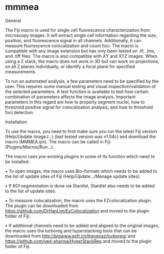 # mmmea

General

The Fiji macro is used for single cell fluorescence characterization from microscopy images. It will extract single cell information regarding the size, position, and fluorescence signal in all channels. Additionally, it can measure fluorescence colocalization and count foci. The macro is compatible with any image extension but has only been tested on .lif, .ims, and .tiff files. The macro is also compatible with XY and XYZ images. When using a Z stack, the macro does not work in 3D but can work on projections, on all Z planes individually, or identify a focal plane for specified measurements.

To run an automated analysis, a few parameters need to be specified by the user. This requires some manual testing and visual inspection/validation of the selected parameters. A test function is available to test how certain combination of parameters affects the image analysis. Important parameters in this regard are how to properly segment nuclei, how to threshold positive signal for colocalization analysis, and how to threshold foci detection.

Installation

To use the macro, you need to first make sure you run the latest Fiji version (Help/Update ImageJ…) (last tested version was v1.54c) and download the macro (MMMEA.ijm). The macro can be called in Fiji (Plugins/Macros/Run…). 

The macro uses pre-existing plugins in some of its function which need to be installed:

•	To open images, the macro uses Bio-formats which needs to be added to the list of update sites of Fiji (Help/Update…/Manage update sites).

•	If ROI segmentation is done via Stardist, Stardist also needs to be added to the list of update sites.

•	To measure colocalization, the macro uses the EZcolocalization plugin. The plugin can be downloaded from https://github.com/DrHanLim/EzColocalization and moved to the plugin folder of Fiji.

•	If additional channels need to be added and aligned to the original images, the macro uses the turboreg and hyperstackreg tools that can be downloaded from http://bigwww.epfl.ch/thevenaz/turboreg/ and https://github.com/ved-sharma/HyperStackReg and moved to the plugin folder of Fiji.




